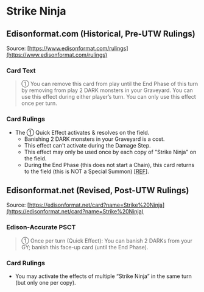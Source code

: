 # Strike Ninja

## Edisonformat.com (Historical, Pre-UTW Rulings)

Source: [https://www.edisonformat.com/rulings](https://www.edisonformat.com/rulings)

### Card Text

> ① You can remove this card from play until the End Phase of this turn by removing from play 2 DARK monsters in your Graveyard. You can use this effect during either player’s turn. You can only use this effect once per turn.

### Card Rulings

*   The ① Quick Effect activates & resolves on the field.
    *   Banishing 2 DARK monsters in your Graveyard is a cost.
    *   This effect can't activate during the Damage Step.
    *   This effect may only be used once by each copy of "Strike Ninja" on the field.
    *   During the End Phase (this does not start a Chain), this card returns to the field (this is NOT a Special Summon) \[[REF](https://www.cogonline.net/forum/threads/strike-ninja-special-summon.38226/)\].

## Edisonformat.net (Revised, Post-UTW Rulings)

Source: [https://edisonformat.net/card?name=Strike%20Ninja](https://edisonformat.net/card?name=Strike%20Ninja)

### Edison-Accurate PSCT

> ① Once per turn (Quick Effect):
> You can banish 2 DARKs from your GY; banish this face-up card (until the End Phase).

### Card Rulings

*   You may activate the effects of multiple “Strike Ninja” in the same turn (but only one per copy).
            